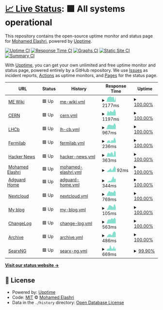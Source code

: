 # [📈 Live Status](https://MohamedElashri.github.io/monitor): <!--live status--> **🟩 All systems operational**

This repository contains the open-source uptime monitor and status page for [Mohamed Elashri](https://melashri.net), powered by [Upptime](https://github.com/upptime/upptime).

[![Uptime CI](https://github.com/MohamedElashri/monitor/workflows/Uptime%20CI/badge.svg)](https://github.com/MohamedElashri/monitor/actions?query=workflow%3A%22Uptime+CI%22)
[![Response Time CI](https://github.com/MohamedElashri/monitor/workflows/Response%20Time%20CI/badge.svg)](https://github.com/MohamedElashri/monitor/actions?query=workflow%3A%22Response+Time+CI%22)
[![Graphs CI](https://github.com/MohamedElashri/monitor/workflows/Graphs%20CI/badge.svg)](https://github.com/MohamedElashri/monitor/actions?query=workflow%3A%22Graphs+CI%22)
[![Static Site CI](https://github.com/MohamedElashri/monitor/workflows/Static%20Site%20CI/badge.svg)](https://github.com/MohamedElashri/monitor/actions?query=workflow%3A%22Static+Site+CI%22)
[![Summary CI](https://github.com/MohamedElashri/monitor/workflows/Summary%20CI/badge.svg)](https://github.com/MohamedElashri/monitor/actions?query=workflow%3A%22Summary+CI%22)

With [Upptime](https://upptime.js.org), you can get your own unlimited and free uptime monitor and status page, powered entirely by a GitHub repository. We use [Issues](https://github.com/MohamedElashri/monitor/issues) as incident reports, [Actions](https://github.com/MohamedElashri/monitor/actions) as uptime monitors, and [Pages](https://MohamedElashri.github.io/monitor) for the status page.

<!--start: status pages-->
<!-- This summary is generated by Upptime (https://github.com/upptime/upptime) -->
<!-- Do not edit this manually, your changes will be overwritten -->
<!-- prettier-ignore -->
| URL | Status | History | Response Time | Uptime |
| --- | ------ | ------- | ------------- | ------ |
| <img alt="" src="https://icons.duckduckgo.com/ip3/wiki.melashri.me.ico" height="13"> [ME Wiki](https://wiki.melashri.me) | 🟩 Up | [me-wiki.yml](https://github.com/MohamedElashri/monitor/commits/HEAD/history/me-wiki.yml) | <details><summary><img alt="Response time graph" src="./graphs/me-wiki/response-time-week.png" height="20"> 2177ms</summary><br><a href="https://MohamedElashri.github.io/monitor/history/me-wiki"><img alt="Response time 1129" src="https://img.shields.io/endpoint?url=https%3A%2F%2Fraw.githubusercontent.com%2FMohamedElashri%2Fmonitor%2FHEAD%2Fapi%2Fme-wiki%2Fresponse-time.json"></a><br><a href="https://MohamedElashri.github.io/monitor/history/me-wiki"><img alt="24-hour response time 2569" src="https://img.shields.io/endpoint?url=https%3A%2F%2Fraw.githubusercontent.com%2FMohamedElashri%2Fmonitor%2FHEAD%2Fapi%2Fme-wiki%2Fresponse-time-day.json"></a><br><a href="https://MohamedElashri.github.io/monitor/history/me-wiki"><img alt="7-day response time 2177" src="https://img.shields.io/endpoint?url=https%3A%2F%2Fraw.githubusercontent.com%2FMohamedElashri%2Fmonitor%2FHEAD%2Fapi%2Fme-wiki%2Fresponse-time-week.json"></a><br><a href="https://MohamedElashri.github.io/monitor/history/me-wiki"><img alt="30-day response time 1689" src="https://img.shields.io/endpoint?url=https%3A%2F%2Fraw.githubusercontent.com%2FMohamedElashri%2Fmonitor%2FHEAD%2Fapi%2Fme-wiki%2Fresponse-time-month.json"></a><br><a href="https://MohamedElashri.github.io/monitor/history/me-wiki"><img alt="1-year response time 1228" src="https://img.shields.io/endpoint?url=https%3A%2F%2Fraw.githubusercontent.com%2FMohamedElashri%2Fmonitor%2FHEAD%2Fapi%2Fme-wiki%2Fresponse-time-year.json"></a></details> | <details><summary><a href="https://MohamedElashri.github.io/monitor/history/me-wiki">100.00%</a></summary><a href="https://MohamedElashri.github.io/monitor/history/me-wiki"><img alt="All-time uptime 99.63%" src="https://img.shields.io/endpoint?url=https%3A%2F%2Fraw.githubusercontent.com%2FMohamedElashri%2Fmonitor%2FHEAD%2Fapi%2Fme-wiki%2Fuptime.json"></a><br><a href="https://MohamedElashri.github.io/monitor/history/me-wiki"><img alt="24-hour uptime 100.00%" src="https://img.shields.io/endpoint?url=https%3A%2F%2Fraw.githubusercontent.com%2FMohamedElashri%2Fmonitor%2FHEAD%2Fapi%2Fme-wiki%2Fuptime-day.json"></a><br><a href="https://MohamedElashri.github.io/monitor/history/me-wiki"><img alt="7-day uptime 100.00%" src="https://img.shields.io/endpoint?url=https%3A%2F%2Fraw.githubusercontent.com%2FMohamedElashri%2Fmonitor%2FHEAD%2Fapi%2Fme-wiki%2Fuptime-week.json"></a><br><a href="https://MohamedElashri.github.io/monitor/history/me-wiki"><img alt="30-day uptime 100.00%" src="https://img.shields.io/endpoint?url=https%3A%2F%2Fraw.githubusercontent.com%2FMohamedElashri%2Fmonitor%2FHEAD%2Fapi%2Fme-wiki%2Fuptime-month.json"></a><br><a href="https://MohamedElashri.github.io/monitor/history/me-wiki"><img alt="1-year uptime 99.75%" src="https://img.shields.io/endpoint?url=https%3A%2F%2Fraw.githubusercontent.com%2FMohamedElashri%2Fmonitor%2FHEAD%2Fapi%2Fme-wiki%2Fuptime-year.json"></a></details>
| <img alt="" src="https://icons.duckduckgo.com/ip3/home.cern.ico" height="13"> [CERN](https://home.cern) | 🟩 Up | [cern.yml](https://github.com/MohamedElashri/monitor/commits/HEAD/history/cern.yml) | <details><summary><img alt="Response time graph" src="./graphs/cern/response-time-week.png" height="20"> 1197ms</summary><br><a href="https://MohamedElashri.github.io/monitor/history/cern"><img alt="Response time 1387" src="https://img.shields.io/endpoint?url=https%3A%2F%2Fraw.githubusercontent.com%2FMohamedElashri%2Fmonitor%2FHEAD%2Fapi%2Fcern%2Fresponse-time.json"></a><br><a href="https://MohamedElashri.github.io/monitor/history/cern"><img alt="24-hour response time 929" src="https://img.shields.io/endpoint?url=https%3A%2F%2Fraw.githubusercontent.com%2FMohamedElashri%2Fmonitor%2FHEAD%2Fapi%2Fcern%2Fresponse-time-day.json"></a><br><a href="https://MohamedElashri.github.io/monitor/history/cern"><img alt="7-day response time 1197" src="https://img.shields.io/endpoint?url=https%3A%2F%2Fraw.githubusercontent.com%2FMohamedElashri%2Fmonitor%2FHEAD%2Fapi%2Fcern%2Fresponse-time-week.json"></a><br><a href="https://MohamedElashri.github.io/monitor/history/cern"><img alt="30-day response time 1241" src="https://img.shields.io/endpoint?url=https%3A%2F%2Fraw.githubusercontent.com%2FMohamedElashri%2Fmonitor%2FHEAD%2Fapi%2Fcern%2Fresponse-time-month.json"></a><br><a href="https://MohamedElashri.github.io/monitor/history/cern"><img alt="1-year response time 1357" src="https://img.shields.io/endpoint?url=https%3A%2F%2Fraw.githubusercontent.com%2FMohamedElashri%2Fmonitor%2FHEAD%2Fapi%2Fcern%2Fresponse-time-year.json"></a></details> | <details><summary><a href="https://MohamedElashri.github.io/monitor/history/cern">100.00%</a></summary><a href="https://MohamedElashri.github.io/monitor/history/cern"><img alt="All-time uptime 99.96%" src="https://img.shields.io/endpoint?url=https%3A%2F%2Fraw.githubusercontent.com%2FMohamedElashri%2Fmonitor%2FHEAD%2Fapi%2Fcern%2Fuptime.json"></a><br><a href="https://MohamedElashri.github.io/monitor/history/cern"><img alt="24-hour uptime 100.00%" src="https://img.shields.io/endpoint?url=https%3A%2F%2Fraw.githubusercontent.com%2FMohamedElashri%2Fmonitor%2FHEAD%2Fapi%2Fcern%2Fuptime-day.json"></a><br><a href="https://MohamedElashri.github.io/monitor/history/cern"><img alt="7-day uptime 100.00%" src="https://img.shields.io/endpoint?url=https%3A%2F%2Fraw.githubusercontent.com%2FMohamedElashri%2Fmonitor%2FHEAD%2Fapi%2Fcern%2Fuptime-week.json"></a><br><a href="https://MohamedElashri.github.io/monitor/history/cern"><img alt="30-day uptime 100.00%" src="https://img.shields.io/endpoint?url=https%3A%2F%2Fraw.githubusercontent.com%2FMohamedElashri%2Fmonitor%2FHEAD%2Fapi%2Fcern%2Fuptime-month.json"></a><br><a href="https://MohamedElashri.github.io/monitor/history/cern"><img alt="1-year uptime 100.00%" src="https://img.shields.io/endpoint?url=https%3A%2F%2Fraw.githubusercontent.com%2FMohamedElashri%2Fmonitor%2FHEAD%2Fapi%2Fcern%2Fuptime-year.json"></a></details>
| <img alt="" src="https://icons.duckduckgo.com/ip3/lhcb.web.cern.ch.ico" height="13"> [LHCb](https://lhcb.web.cern.ch) | 🟩 Up | [lh-cb.yml](https://github.com/MohamedElashri/monitor/commits/HEAD/history/lh-cb.yml) | <details><summary><img alt="Response time graph" src="./graphs/lh-cb/response-time-week.png" height="20"> 967ms</summary><br><a href="https://MohamedElashri.github.io/monitor/history/lh-cb"><img alt="Response time 1072" src="https://img.shields.io/endpoint?url=https%3A%2F%2Fraw.githubusercontent.com%2FMohamedElashri%2Fmonitor%2FHEAD%2Fapi%2Flh-cb%2Fresponse-time.json"></a><br><a href="https://MohamedElashri.github.io/monitor/history/lh-cb"><img alt="24-hour response time 805" src="https://img.shields.io/endpoint?url=https%3A%2F%2Fraw.githubusercontent.com%2FMohamedElashri%2Fmonitor%2FHEAD%2Fapi%2Flh-cb%2Fresponse-time-day.json"></a><br><a href="https://MohamedElashri.github.io/monitor/history/lh-cb"><img alt="7-day response time 967" src="https://img.shields.io/endpoint?url=https%3A%2F%2Fraw.githubusercontent.com%2FMohamedElashri%2Fmonitor%2FHEAD%2Fapi%2Flh-cb%2Fresponse-time-week.json"></a><br><a href="https://MohamedElashri.github.io/monitor/history/lh-cb"><img alt="30-day response time 992" src="https://img.shields.io/endpoint?url=https%3A%2F%2Fraw.githubusercontent.com%2FMohamedElashri%2Fmonitor%2FHEAD%2Fapi%2Flh-cb%2Fresponse-time-month.json"></a><br><a href="https://MohamedElashri.github.io/monitor/history/lh-cb"><img alt="1-year response time 1060" src="https://img.shields.io/endpoint?url=https%3A%2F%2Fraw.githubusercontent.com%2FMohamedElashri%2Fmonitor%2FHEAD%2Fapi%2Flh-cb%2Fresponse-time-year.json"></a></details> | <details><summary><a href="https://MohamedElashri.github.io/monitor/history/lh-cb">100.00%</a></summary><a href="https://MohamedElashri.github.io/monitor/history/lh-cb"><img alt="All-time uptime 99.99%" src="https://img.shields.io/endpoint?url=https%3A%2F%2Fraw.githubusercontent.com%2FMohamedElashri%2Fmonitor%2FHEAD%2Fapi%2Flh-cb%2Fuptime.json"></a><br><a href="https://MohamedElashri.github.io/monitor/history/lh-cb"><img alt="24-hour uptime 100.00%" src="https://img.shields.io/endpoint?url=https%3A%2F%2Fraw.githubusercontent.com%2FMohamedElashri%2Fmonitor%2FHEAD%2Fapi%2Flh-cb%2Fuptime-day.json"></a><br><a href="https://MohamedElashri.github.io/monitor/history/lh-cb"><img alt="7-day uptime 100.00%" src="https://img.shields.io/endpoint?url=https%3A%2F%2Fraw.githubusercontent.com%2FMohamedElashri%2Fmonitor%2FHEAD%2Fapi%2Flh-cb%2Fuptime-week.json"></a><br><a href="https://MohamedElashri.github.io/monitor/history/lh-cb"><img alt="30-day uptime 100.00%" src="https://img.shields.io/endpoint?url=https%3A%2F%2Fraw.githubusercontent.com%2FMohamedElashri%2Fmonitor%2FHEAD%2Fapi%2Flh-cb%2Fuptime-month.json"></a><br><a href="https://MohamedElashri.github.io/monitor/history/lh-cb"><img alt="1-year uptime 100.00%" src="https://img.shields.io/endpoint?url=https%3A%2F%2Fraw.githubusercontent.com%2FMohamedElashri%2Fmonitor%2FHEAD%2Fapi%2Flh-cb%2Fuptime-year.json"></a></details>
| <img alt="" src="https://icons.duckduckgo.com/ip3/www.fnal.gov.ico" height="13"> [Fermilab](https://www.fnal.gov) | 🟩 Up | [fermilab.yml](https://github.com/MohamedElashri/monitor/commits/HEAD/history/fermilab.yml) | <details><summary><img alt="Response time graph" src="./graphs/fermilab/response-time-week.png" height="20"> 236ms</summary><br><a href="https://MohamedElashri.github.io/monitor/history/fermilab"><img alt="Response time 419" src="https://img.shields.io/endpoint?url=https%3A%2F%2Fraw.githubusercontent.com%2FMohamedElashri%2Fmonitor%2FHEAD%2Fapi%2Ffermilab%2Fresponse-time.json"></a><br><a href="https://MohamedElashri.github.io/monitor/history/fermilab"><img alt="24-hour response time 206" src="https://img.shields.io/endpoint?url=https%3A%2F%2Fraw.githubusercontent.com%2FMohamedElashri%2Fmonitor%2FHEAD%2Fapi%2Ffermilab%2Fresponse-time-day.json"></a><br><a href="https://MohamedElashri.github.io/monitor/history/fermilab"><img alt="7-day response time 236" src="https://img.shields.io/endpoint?url=https%3A%2F%2Fraw.githubusercontent.com%2FMohamedElashri%2Fmonitor%2FHEAD%2Fapi%2Ffermilab%2Fresponse-time-week.json"></a><br><a href="https://MohamedElashri.github.io/monitor/history/fermilab"><img alt="30-day response time 276" src="https://img.shields.io/endpoint?url=https%3A%2F%2Fraw.githubusercontent.com%2FMohamedElashri%2Fmonitor%2FHEAD%2Fapi%2Ffermilab%2Fresponse-time-month.json"></a><br><a href="https://MohamedElashri.github.io/monitor/history/fermilab"><img alt="1-year response time 418" src="https://img.shields.io/endpoint?url=https%3A%2F%2Fraw.githubusercontent.com%2FMohamedElashri%2Fmonitor%2FHEAD%2Fapi%2Ffermilab%2Fresponse-time-year.json"></a></details> | <details><summary><a href="https://MohamedElashri.github.io/monitor/history/fermilab">100.00%</a></summary><a href="https://MohamedElashri.github.io/monitor/history/fermilab"><img alt="All-time uptime 99.93%" src="https://img.shields.io/endpoint?url=https%3A%2F%2Fraw.githubusercontent.com%2FMohamedElashri%2Fmonitor%2FHEAD%2Fapi%2Ffermilab%2Fuptime.json"></a><br><a href="https://MohamedElashri.github.io/monitor/history/fermilab"><img alt="24-hour uptime 100.00%" src="https://img.shields.io/endpoint?url=https%3A%2F%2Fraw.githubusercontent.com%2FMohamedElashri%2Fmonitor%2FHEAD%2Fapi%2Ffermilab%2Fuptime-day.json"></a><br><a href="https://MohamedElashri.github.io/monitor/history/fermilab"><img alt="7-day uptime 100.00%" src="https://img.shields.io/endpoint?url=https%3A%2F%2Fraw.githubusercontent.com%2FMohamedElashri%2Fmonitor%2FHEAD%2Fapi%2Ffermilab%2Fuptime-week.json"></a><br><a href="https://MohamedElashri.github.io/monitor/history/fermilab"><img alt="30-day uptime 100.00%" src="https://img.shields.io/endpoint?url=https%3A%2F%2Fraw.githubusercontent.com%2FMohamedElashri%2Fmonitor%2FHEAD%2Fapi%2Ffermilab%2Fuptime-month.json"></a><br><a href="https://MohamedElashri.github.io/monitor/history/fermilab"><img alt="1-year uptime 99.92%" src="https://img.shields.io/endpoint?url=https%3A%2F%2Fraw.githubusercontent.com%2FMohamedElashri%2Fmonitor%2FHEAD%2Fapi%2Ffermilab%2Fuptime-year.json"></a></details>
| <img alt="" src="https://icons.duckduckgo.com/ip3/news.ycombinator.com.ico" height="13"> [Hacker News](https://news.ycombinator.com) | 🟩 Up | [hacker-news.yml](https://github.com/MohamedElashri/monitor/commits/HEAD/history/hacker-news.yml) | <details><summary><img alt="Response time graph" src="./graphs/hacker-news/response-time-week.png" height="20"> 363ms</summary><br><a href="https://MohamedElashri.github.io/monitor/history/hacker-news"><img alt="Response time 295" src="https://img.shields.io/endpoint?url=https%3A%2F%2Fraw.githubusercontent.com%2FMohamedElashri%2Fmonitor%2FHEAD%2Fapi%2Fhacker-news%2Fresponse-time.json"></a><br><a href="https://MohamedElashri.github.io/monitor/history/hacker-news"><img alt="24-hour response time 496" src="https://img.shields.io/endpoint?url=https%3A%2F%2Fraw.githubusercontent.com%2FMohamedElashri%2Fmonitor%2FHEAD%2Fapi%2Fhacker-news%2Fresponse-time-day.json"></a><br><a href="https://MohamedElashri.github.io/monitor/history/hacker-news"><img alt="7-day response time 363" src="https://img.shields.io/endpoint?url=https%3A%2F%2Fraw.githubusercontent.com%2FMohamedElashri%2Fmonitor%2FHEAD%2Fapi%2Fhacker-news%2Fresponse-time-week.json"></a><br><a href="https://MohamedElashri.github.io/monitor/history/hacker-news"><img alt="30-day response time 288" src="https://img.shields.io/endpoint?url=https%3A%2F%2Fraw.githubusercontent.com%2FMohamedElashri%2Fmonitor%2FHEAD%2Fapi%2Fhacker-news%2Fresponse-time-month.json"></a><br><a href="https://MohamedElashri.github.io/monitor/history/hacker-news"><img alt="1-year response time 297" src="https://img.shields.io/endpoint?url=https%3A%2F%2Fraw.githubusercontent.com%2FMohamedElashri%2Fmonitor%2FHEAD%2Fapi%2Fhacker-news%2Fresponse-time-year.json"></a></details> | <details><summary><a href="https://MohamedElashri.github.io/monitor/history/hacker-news">100.00%</a></summary><a href="https://MohamedElashri.github.io/monitor/history/hacker-news"><img alt="All-time uptime 99.95%" src="https://img.shields.io/endpoint?url=https%3A%2F%2Fraw.githubusercontent.com%2FMohamedElashri%2Fmonitor%2FHEAD%2Fapi%2Fhacker-news%2Fuptime.json"></a><br><a href="https://MohamedElashri.github.io/monitor/history/hacker-news"><img alt="24-hour uptime 100.00%" src="https://img.shields.io/endpoint?url=https%3A%2F%2Fraw.githubusercontent.com%2FMohamedElashri%2Fmonitor%2FHEAD%2Fapi%2Fhacker-news%2Fuptime-day.json"></a><br><a href="https://MohamedElashri.github.io/monitor/history/hacker-news"><img alt="7-day uptime 100.00%" src="https://img.shields.io/endpoint?url=https%3A%2F%2Fraw.githubusercontent.com%2FMohamedElashri%2Fmonitor%2FHEAD%2Fapi%2Fhacker-news%2Fuptime-week.json"></a><br><a href="https://MohamedElashri.github.io/monitor/history/hacker-news"><img alt="30-day uptime 100.00%" src="https://img.shields.io/endpoint?url=https%3A%2F%2Fraw.githubusercontent.com%2FMohamedElashri%2Fmonitor%2FHEAD%2Fapi%2Fhacker-news%2Fuptime-month.json"></a><br><a href="https://MohamedElashri.github.io/monitor/history/hacker-news"><img alt="1-year uptime 99.92%" src="https://img.shields.io/endpoint?url=https%3A%2F%2Fraw.githubusercontent.com%2FMohamedElashri%2Fmonitor%2FHEAD%2Fapi%2Fhacker-news%2Fuptime-year.json"></a></details>
| <img alt="" src="https://icons.duckduckgo.com/ip3/melashri.net.ico" height="13"> [Mohamed Elashri](https://melashri.net) | 🟩 Up | [mohamed-elashri.yml](https://github.com/MohamedElashri/monitor/commits/HEAD/history/mohamed-elashri.yml) | <details><summary><img alt="Response time graph" src="./graphs/mohamed-elashri/response-time-week.png" height="20"> 92ms</summary><br><a href="https://MohamedElashri.github.io/monitor/history/mohamed-elashri"><img alt="Response time 154" src="https://img.shields.io/endpoint?url=https%3A%2F%2Fraw.githubusercontent.com%2FMohamedElashri%2Fmonitor%2FHEAD%2Fapi%2Fmohamed-elashri%2Fresponse-time.json"></a><br><a href="https://MohamedElashri.github.io/monitor/history/mohamed-elashri"><img alt="24-hour response time 114" src="https://img.shields.io/endpoint?url=https%3A%2F%2Fraw.githubusercontent.com%2FMohamedElashri%2Fmonitor%2FHEAD%2Fapi%2Fmohamed-elashri%2Fresponse-time-day.json"></a><br><a href="https://MohamedElashri.github.io/monitor/history/mohamed-elashri"><img alt="7-day response time 92" src="https://img.shields.io/endpoint?url=https%3A%2F%2Fraw.githubusercontent.com%2FMohamedElashri%2Fmonitor%2FHEAD%2Fapi%2Fmohamed-elashri%2Fresponse-time-week.json"></a><br><a href="https://MohamedElashri.github.io/monitor/history/mohamed-elashri"><img alt="30-day response time 108" src="https://img.shields.io/endpoint?url=https%3A%2F%2Fraw.githubusercontent.com%2FMohamedElashri%2Fmonitor%2FHEAD%2Fapi%2Fmohamed-elashri%2Fresponse-time-month.json"></a><br><a href="https://MohamedElashri.github.io/monitor/history/mohamed-elashri"><img alt="1-year response time 112" src="https://img.shields.io/endpoint?url=https%3A%2F%2Fraw.githubusercontent.com%2FMohamedElashri%2Fmonitor%2FHEAD%2Fapi%2Fmohamed-elashri%2Fresponse-time-year.json"></a></details> | <details><summary><a href="https://MohamedElashri.github.io/monitor/history/mohamed-elashri">100.00%</a></summary><a href="https://MohamedElashri.github.io/monitor/history/mohamed-elashri"><img alt="All-time uptime 99.54%" src="https://img.shields.io/endpoint?url=https%3A%2F%2Fraw.githubusercontent.com%2FMohamedElashri%2Fmonitor%2FHEAD%2Fapi%2Fmohamed-elashri%2Fuptime.json"></a><br><a href="https://MohamedElashri.github.io/monitor/history/mohamed-elashri"><img alt="24-hour uptime 100.00%" src="https://img.shields.io/endpoint?url=https%3A%2F%2Fraw.githubusercontent.com%2FMohamedElashri%2Fmonitor%2FHEAD%2Fapi%2Fmohamed-elashri%2Fuptime-day.json"></a><br><a href="https://MohamedElashri.github.io/monitor/history/mohamed-elashri"><img alt="7-day uptime 100.00%" src="https://img.shields.io/endpoint?url=https%3A%2F%2Fraw.githubusercontent.com%2FMohamedElashri%2Fmonitor%2FHEAD%2Fapi%2Fmohamed-elashri%2Fuptime-week.json"></a><br><a href="https://MohamedElashri.github.io/monitor/history/mohamed-elashri"><img alt="30-day uptime 100.00%" src="https://img.shields.io/endpoint?url=https%3A%2F%2Fraw.githubusercontent.com%2FMohamedElashri%2Fmonitor%2FHEAD%2Fapi%2Fmohamed-elashri%2Fuptime-month.json"></a><br><a href="https://MohamedElashri.github.io/monitor/history/mohamed-elashri"><img alt="1-year uptime 100.00%" src="https://img.shields.io/endpoint?url=https%3A%2F%2Fraw.githubusercontent.com%2FMohamedElashri%2Fmonitor%2FHEAD%2Fapi%2Fmohamed-elashri%2Fuptime-year.json"></a></details>
| <img alt="" src="https://icons.duckduckgo.com/ip3/adguard.elashri.xyz.ico" height="13"> [Adguard Home](https://adguard.elashri.xyz) | 🟩 Up | [adguard-home.yml](https://github.com/MohamedElashri/monitor/commits/HEAD/history/adguard-home.yml) | <details><summary><img alt="Response time graph" src="./graphs/adguard-home/response-time-week.png" height="20"> 344ms</summary><br><a href="https://MohamedElashri.github.io/monitor/history/adguard-home"><img alt="Response time 379" src="https://img.shields.io/endpoint?url=https%3A%2F%2Fraw.githubusercontent.com%2FMohamedElashri%2Fmonitor%2FHEAD%2Fapi%2Fadguard-home%2Fresponse-time.json"></a><br><a href="https://MohamedElashri.github.io/monitor/history/adguard-home"><img alt="24-hour response time 490" src="https://img.shields.io/endpoint?url=https%3A%2F%2Fraw.githubusercontent.com%2FMohamedElashri%2Fmonitor%2FHEAD%2Fapi%2Fadguard-home%2Fresponse-time-day.json"></a><br><a href="https://MohamedElashri.github.io/monitor/history/adguard-home"><img alt="7-day response time 344" src="https://img.shields.io/endpoint?url=https%3A%2F%2Fraw.githubusercontent.com%2FMohamedElashri%2Fmonitor%2FHEAD%2Fapi%2Fadguard-home%2Fresponse-time-week.json"></a><br><a href="https://MohamedElashri.github.io/monitor/history/adguard-home"><img alt="30-day response time 314" src="https://img.shields.io/endpoint?url=https%3A%2F%2Fraw.githubusercontent.com%2FMohamedElashri%2Fmonitor%2FHEAD%2Fapi%2Fadguard-home%2Fresponse-time-month.json"></a><br><a href="https://MohamedElashri.github.io/monitor/history/adguard-home"><img alt="1-year response time 457" src="https://img.shields.io/endpoint?url=https%3A%2F%2Fraw.githubusercontent.com%2FMohamedElashri%2Fmonitor%2FHEAD%2Fapi%2Fadguard-home%2Fresponse-time-year.json"></a></details> | <details><summary><a href="https://MohamedElashri.github.io/monitor/history/adguard-home">100.00%</a></summary><a href="https://MohamedElashri.github.io/monitor/history/adguard-home"><img alt="All-time uptime 98.06%" src="https://img.shields.io/endpoint?url=https%3A%2F%2Fraw.githubusercontent.com%2FMohamedElashri%2Fmonitor%2FHEAD%2Fapi%2Fadguard-home%2Fuptime.json"></a><br><a href="https://MohamedElashri.github.io/monitor/history/adguard-home"><img alt="24-hour uptime 100.00%" src="https://img.shields.io/endpoint?url=https%3A%2F%2Fraw.githubusercontent.com%2FMohamedElashri%2Fmonitor%2FHEAD%2Fapi%2Fadguard-home%2Fuptime-day.json"></a><br><a href="https://MohamedElashri.github.io/monitor/history/adguard-home"><img alt="7-day uptime 100.00%" src="https://img.shields.io/endpoint?url=https%3A%2F%2Fraw.githubusercontent.com%2FMohamedElashri%2Fmonitor%2FHEAD%2Fapi%2Fadguard-home%2Fuptime-week.json"></a><br><a href="https://MohamedElashri.github.io/monitor/history/adguard-home"><img alt="30-day uptime 100.00%" src="https://img.shields.io/endpoint?url=https%3A%2F%2Fraw.githubusercontent.com%2FMohamedElashri%2Fmonitor%2FHEAD%2Fapi%2Fadguard-home%2Fuptime-month.json"></a><br><a href="https://MohamedElashri.github.io/monitor/history/adguard-home"><img alt="1-year uptime 97.87%" src="https://img.shields.io/endpoint?url=https%3A%2F%2Fraw.githubusercontent.com%2FMohamedElashri%2Fmonitor%2FHEAD%2Fapi%2Fadguard-home%2Fuptime-year.json"></a></details>
| <img alt="" src="https://icons.duckduckgo.com/ip3/nextcloud.elashri.xyz.ico" height="13"> [Nextcloud](https://nextcloud.elashri.xyz) | 🟩 Up | [nextcloud.yml](https://github.com/MohamedElashri/monitor/commits/HEAD/history/nextcloud.yml) | <details><summary><img alt="Response time graph" src="./graphs/nextcloud/response-time-week.png" height="20"> 769ms</summary><br><a href="https://MohamedElashri.github.io/monitor/history/nextcloud"><img alt="Response time 1192" src="https://img.shields.io/endpoint?url=https%3A%2F%2Fraw.githubusercontent.com%2FMohamedElashri%2Fmonitor%2FHEAD%2Fapi%2Fnextcloud%2Fresponse-time.json"></a><br><a href="https://MohamedElashri.github.io/monitor/history/nextcloud"><img alt="24-hour response time 679" src="https://img.shields.io/endpoint?url=https%3A%2F%2Fraw.githubusercontent.com%2FMohamedElashri%2Fmonitor%2FHEAD%2Fapi%2Fnextcloud%2Fresponse-time-day.json"></a><br><a href="https://MohamedElashri.github.io/monitor/history/nextcloud"><img alt="7-day response time 769" src="https://img.shields.io/endpoint?url=https%3A%2F%2Fraw.githubusercontent.com%2FMohamedElashri%2Fmonitor%2FHEAD%2Fapi%2Fnextcloud%2Fresponse-time-week.json"></a><br><a href="https://MohamedElashri.github.io/monitor/history/nextcloud"><img alt="30-day response time 743" src="https://img.shields.io/endpoint?url=https%3A%2F%2Fraw.githubusercontent.com%2FMohamedElashri%2Fmonitor%2FHEAD%2Fapi%2Fnextcloud%2Fresponse-time-month.json"></a><br><a href="https://MohamedElashri.github.io/monitor/history/nextcloud"><img alt="1-year response time 1209" src="https://img.shields.io/endpoint?url=https%3A%2F%2Fraw.githubusercontent.com%2FMohamedElashri%2Fmonitor%2FHEAD%2Fapi%2Fnextcloud%2Fresponse-time-year.json"></a></details> | <details><summary><a href="https://MohamedElashri.github.io/monitor/history/nextcloud">100.00%</a></summary><a href="https://MohamedElashri.github.io/monitor/history/nextcloud"><img alt="All-time uptime 99.25%" src="https://img.shields.io/endpoint?url=https%3A%2F%2Fraw.githubusercontent.com%2FMohamedElashri%2Fmonitor%2FHEAD%2Fapi%2Fnextcloud%2Fuptime.json"></a><br><a href="https://MohamedElashri.github.io/monitor/history/nextcloud"><img alt="24-hour uptime 100.00%" src="https://img.shields.io/endpoint?url=https%3A%2F%2Fraw.githubusercontent.com%2FMohamedElashri%2Fmonitor%2FHEAD%2Fapi%2Fnextcloud%2Fuptime-day.json"></a><br><a href="https://MohamedElashri.github.io/monitor/history/nextcloud"><img alt="7-day uptime 100.00%" src="https://img.shields.io/endpoint?url=https%3A%2F%2Fraw.githubusercontent.com%2FMohamedElashri%2Fmonitor%2FHEAD%2Fapi%2Fnextcloud%2Fuptime-week.json"></a><br><a href="https://MohamedElashri.github.io/monitor/history/nextcloud"><img alt="30-day uptime 100.00%" src="https://img.shields.io/endpoint?url=https%3A%2F%2Fraw.githubusercontent.com%2FMohamedElashri%2Fmonitor%2FHEAD%2Fapi%2Fnextcloud%2Fuptime-month.json"></a><br><a href="https://MohamedElashri.github.io/monitor/history/nextcloud"><img alt="1-year uptime 99.27%" src="https://img.shields.io/endpoint?url=https%3A%2F%2Fraw.githubusercontent.com%2FMohamedElashri%2Fmonitor%2FHEAD%2Fapi%2Fnextcloud%2Fuptime-year.json"></a></details>
| <img alt="" src="https://icons.duckduckgo.com/ip3/blog.melashri.net.ico" height="13"> [My blog](https://blog.melashri.net) | 🟩 Up | [my-blog.yml](https://github.com/MohamedElashri/monitor/commits/HEAD/history/my-blog.yml) | <details><summary><img alt="Response time graph" src="./graphs/my-blog/response-time-week.png" height="20"> 105ms</summary><br><a href="https://MohamedElashri.github.io/monitor/history/my-blog"><img alt="Response time 133" src="https://img.shields.io/endpoint?url=https%3A%2F%2Fraw.githubusercontent.com%2FMohamedElashri%2Fmonitor%2FHEAD%2Fapi%2Fmy-blog%2Fresponse-time.json"></a><br><a href="https://MohamedElashri.github.io/monitor/history/my-blog"><img alt="24-hour response time 77" src="https://img.shields.io/endpoint?url=https%3A%2F%2Fraw.githubusercontent.com%2FMohamedElashri%2Fmonitor%2FHEAD%2Fapi%2Fmy-blog%2Fresponse-time-day.json"></a><br><a href="https://MohamedElashri.github.io/monitor/history/my-blog"><img alt="7-day response time 105" src="https://img.shields.io/endpoint?url=https%3A%2F%2Fraw.githubusercontent.com%2FMohamedElashri%2Fmonitor%2FHEAD%2Fapi%2Fmy-blog%2Fresponse-time-week.json"></a><br><a href="https://MohamedElashri.github.io/monitor/history/my-blog"><img alt="30-day response time 124" src="https://img.shields.io/endpoint?url=https%3A%2F%2Fraw.githubusercontent.com%2FMohamedElashri%2Fmonitor%2FHEAD%2Fapi%2Fmy-blog%2Fresponse-time-month.json"></a><br><a href="https://MohamedElashri.github.io/monitor/history/my-blog"><img alt="1-year response time 129" src="https://img.shields.io/endpoint?url=https%3A%2F%2Fraw.githubusercontent.com%2FMohamedElashri%2Fmonitor%2FHEAD%2Fapi%2Fmy-blog%2Fresponse-time-year.json"></a></details> | <details><summary><a href="https://MohamedElashri.github.io/monitor/history/my-blog">100.00%</a></summary><a href="https://MohamedElashri.github.io/monitor/history/my-blog"><img alt="All-time uptime 96.63%" src="https://img.shields.io/endpoint?url=https%3A%2F%2Fraw.githubusercontent.com%2FMohamedElashri%2Fmonitor%2FHEAD%2Fapi%2Fmy-blog%2Fuptime.json"></a><br><a href="https://MohamedElashri.github.io/monitor/history/my-blog"><img alt="24-hour uptime 100.00%" src="https://img.shields.io/endpoint?url=https%3A%2F%2Fraw.githubusercontent.com%2FMohamedElashri%2Fmonitor%2FHEAD%2Fapi%2Fmy-blog%2Fuptime-day.json"></a><br><a href="https://MohamedElashri.github.io/monitor/history/my-blog"><img alt="7-day uptime 100.00%" src="https://img.shields.io/endpoint?url=https%3A%2F%2Fraw.githubusercontent.com%2FMohamedElashri%2Fmonitor%2FHEAD%2Fapi%2Fmy-blog%2Fuptime-week.json"></a><br><a href="https://MohamedElashri.github.io/monitor/history/my-blog"><img alt="30-day uptime 100.00%" src="https://img.shields.io/endpoint?url=https%3A%2F%2Fraw.githubusercontent.com%2FMohamedElashri%2Fmonitor%2FHEAD%2Fapi%2Fmy-blog%2Fuptime-month.json"></a><br><a href="https://MohamedElashri.github.io/monitor/history/my-blog"><img alt="1-year uptime 100.00%" src="https://img.shields.io/endpoint?url=https%3A%2F%2Fraw.githubusercontent.com%2FMohamedElashri%2Fmonitor%2FHEAD%2Fapi%2Fmy-blog%2Fuptime-year.json"></a></details>
| <img alt="" src="https://icons.duckduckgo.com/ip3/change.elashri.xyz.ico" height="13"> [ChangeLog](https://change.elashri.xyz) | 🟩 Up | [change-log.yml](https://github.com/MohamedElashri/monitor/commits/HEAD/history/change-log.yml) | <details><summary><img alt="Response time graph" src="./graphs/change-log/response-time-week.png" height="20"> 563ms</summary><br><a href="https://MohamedElashri.github.io/monitor/history/change-log"><img alt="Response time 697" src="https://img.shields.io/endpoint?url=https%3A%2F%2Fraw.githubusercontent.com%2FMohamedElashri%2Fmonitor%2FHEAD%2Fapi%2Fchange-log%2Fresponse-time.json"></a><br><a href="https://MohamedElashri.github.io/monitor/history/change-log"><img alt="24-hour response time 506" src="https://img.shields.io/endpoint?url=https%3A%2F%2Fraw.githubusercontent.com%2FMohamedElashri%2Fmonitor%2FHEAD%2Fapi%2Fchange-log%2Fresponse-time-day.json"></a><br><a href="https://MohamedElashri.github.io/monitor/history/change-log"><img alt="7-day response time 563" src="https://img.shields.io/endpoint?url=https%3A%2F%2Fraw.githubusercontent.com%2FMohamedElashri%2Fmonitor%2FHEAD%2Fapi%2Fchange-log%2Fresponse-time-week.json"></a><br><a href="https://MohamedElashri.github.io/monitor/history/change-log"><img alt="30-day response time 709" src="https://img.shields.io/endpoint?url=https%3A%2F%2Fraw.githubusercontent.com%2FMohamedElashri%2Fmonitor%2FHEAD%2Fapi%2Fchange-log%2Fresponse-time-month.json"></a><br><a href="https://MohamedElashri.github.io/monitor/history/change-log"><img alt="1-year response time 696" src="https://img.shields.io/endpoint?url=https%3A%2F%2Fraw.githubusercontent.com%2FMohamedElashri%2Fmonitor%2FHEAD%2Fapi%2Fchange-log%2Fresponse-time-year.json"></a></details> | <details><summary><a href="https://MohamedElashri.github.io/monitor/history/change-log">100.00%</a></summary><a href="https://MohamedElashri.github.io/monitor/history/change-log"><img alt="All-time uptime 99.85%" src="https://img.shields.io/endpoint?url=https%3A%2F%2Fraw.githubusercontent.com%2FMohamedElashri%2Fmonitor%2FHEAD%2Fapi%2Fchange-log%2Fuptime.json"></a><br><a href="https://MohamedElashri.github.io/monitor/history/change-log"><img alt="24-hour uptime 100.00%" src="https://img.shields.io/endpoint?url=https%3A%2F%2Fraw.githubusercontent.com%2FMohamedElashri%2Fmonitor%2FHEAD%2Fapi%2Fchange-log%2Fuptime-day.json"></a><br><a href="https://MohamedElashri.github.io/monitor/history/change-log"><img alt="7-day uptime 100.00%" src="https://img.shields.io/endpoint?url=https%3A%2F%2Fraw.githubusercontent.com%2FMohamedElashri%2Fmonitor%2FHEAD%2Fapi%2Fchange-log%2Fuptime-week.json"></a><br><a href="https://MohamedElashri.github.io/monitor/history/change-log"><img alt="30-day uptime 100.00%" src="https://img.shields.io/endpoint?url=https%3A%2F%2Fraw.githubusercontent.com%2FMohamedElashri%2Fmonitor%2FHEAD%2Fapi%2Fchange-log%2Fuptime-month.json"></a><br><a href="https://MohamedElashri.github.io/monitor/history/change-log"><img alt="1-year uptime 99.78%" src="https://img.shields.io/endpoint?url=https%3A%2F%2Fraw.githubusercontent.com%2FMohamedElashri%2Fmonitor%2FHEAD%2Fapi%2Fchange-log%2Fuptime-year.json"></a></details>
| <img alt="" src="https://icons.duckduckgo.com/ip3/archive.melashri.eu.org.ico" height="13"> [Archive](https://archive.melashri.eu.org) | 🟩 Up | [archive.yml](https://github.com/MohamedElashri/monitor/commits/HEAD/history/archive.yml) | <details><summary><img alt="Response time graph" src="./graphs/archive/response-time-week.png" height="20"> 486ms</summary><br><a href="https://MohamedElashri.github.io/monitor/history/archive"><img alt="Response time 538" src="https://img.shields.io/endpoint?url=https%3A%2F%2Fraw.githubusercontent.com%2FMohamedElashri%2Fmonitor%2FHEAD%2Fapi%2Farchive%2Fresponse-time.json"></a><br><a href="https://MohamedElashri.github.io/monitor/history/archive"><img alt="24-hour response time 591" src="https://img.shields.io/endpoint?url=https%3A%2F%2Fraw.githubusercontent.com%2FMohamedElashri%2Fmonitor%2FHEAD%2Fapi%2Farchive%2Fresponse-time-day.json"></a><br><a href="https://MohamedElashri.github.io/monitor/history/archive"><img alt="7-day response time 486" src="https://img.shields.io/endpoint?url=https%3A%2F%2Fraw.githubusercontent.com%2FMohamedElashri%2Fmonitor%2FHEAD%2Fapi%2Farchive%2Fresponse-time-week.json"></a><br><a href="https://MohamedElashri.github.io/monitor/history/archive"><img alt="30-day response time 522" src="https://img.shields.io/endpoint?url=https%3A%2F%2Fraw.githubusercontent.com%2FMohamedElashri%2Fmonitor%2FHEAD%2Fapi%2Farchive%2Fresponse-time-month.json"></a><br><a href="https://MohamedElashri.github.io/monitor/history/archive"><img alt="1-year response time 534" src="https://img.shields.io/endpoint?url=https%3A%2F%2Fraw.githubusercontent.com%2FMohamedElashri%2Fmonitor%2FHEAD%2Fapi%2Farchive%2Fresponse-time-year.json"></a></details> | <details><summary><a href="https://MohamedElashri.github.io/monitor/history/archive">100.00%</a></summary><a href="https://MohamedElashri.github.io/monitor/history/archive"><img alt="All-time uptime 96.55%" src="https://img.shields.io/endpoint?url=https%3A%2F%2Fraw.githubusercontent.com%2FMohamedElashri%2Fmonitor%2FHEAD%2Fapi%2Farchive%2Fuptime.json"></a><br><a href="https://MohamedElashri.github.io/monitor/history/archive"><img alt="24-hour uptime 100.00%" src="https://img.shields.io/endpoint?url=https%3A%2F%2Fraw.githubusercontent.com%2FMohamedElashri%2Fmonitor%2FHEAD%2Fapi%2Farchive%2Fuptime-day.json"></a><br><a href="https://MohamedElashri.github.io/monitor/history/archive"><img alt="7-day uptime 100.00%" src="https://img.shields.io/endpoint?url=https%3A%2F%2Fraw.githubusercontent.com%2FMohamedElashri%2Fmonitor%2FHEAD%2Fapi%2Farchive%2Fuptime-week.json"></a><br><a href="https://MohamedElashri.github.io/monitor/history/archive"><img alt="30-day uptime 100.00%" src="https://img.shields.io/endpoint?url=https%3A%2F%2Fraw.githubusercontent.com%2FMohamedElashri%2Fmonitor%2FHEAD%2Fapi%2Farchive%2Fuptime-month.json"></a><br><a href="https://MohamedElashri.github.io/monitor/history/archive"><img alt="1-year uptime 99.92%" src="https://img.shields.io/endpoint?url=https%3A%2F%2Fraw.githubusercontent.com%2FMohamedElashri%2Fmonitor%2FHEAD%2Fapi%2Farchive%2Fuptime-year.json"></a></details>
| <img alt="" src="https://icons.duckduckgo.com/ip3/searx.melashri.me.ico" height="13"> [SearxNG](https://searx.melashri.me) | 🟩 Up | [searx-ng.yml](https://github.com/MohamedElashri/monitor/commits/HEAD/history/searx-ng.yml) | <details><summary><img alt="Response time graph" src="./graphs/searx-ng/response-time-week.png" height="20"> 669ms</summary><br><a href="https://MohamedElashri.github.io/monitor/history/searx-ng"><img alt="Response time 816" src="https://img.shields.io/endpoint?url=https%3A%2F%2Fraw.githubusercontent.com%2FMohamedElashri%2Fmonitor%2FHEAD%2Fapi%2Fsearx-ng%2Fresponse-time.json"></a><br><a href="https://MohamedElashri.github.io/monitor/history/searx-ng"><img alt="24-hour response time 800" src="https://img.shields.io/endpoint?url=https%3A%2F%2Fraw.githubusercontent.com%2FMohamedElashri%2Fmonitor%2FHEAD%2Fapi%2Fsearx-ng%2Fresponse-time-day.json"></a><br><a href="https://MohamedElashri.github.io/monitor/history/searx-ng"><img alt="7-day response time 669" src="https://img.shields.io/endpoint?url=https%3A%2F%2Fraw.githubusercontent.com%2FMohamedElashri%2Fmonitor%2FHEAD%2Fapi%2Fsearx-ng%2Fresponse-time-week.json"></a><br><a href="https://MohamedElashri.github.io/monitor/history/searx-ng"><img alt="30-day response time 587" src="https://img.shields.io/endpoint?url=https%3A%2F%2Fraw.githubusercontent.com%2FMohamedElashri%2Fmonitor%2FHEAD%2Fapi%2Fsearx-ng%2Fresponse-time-month.json"></a><br><a href="https://MohamedElashri.github.io/monitor/history/searx-ng"><img alt="1-year response time 861" src="https://img.shields.io/endpoint?url=https%3A%2F%2Fraw.githubusercontent.com%2FMohamedElashri%2Fmonitor%2FHEAD%2Fapi%2Fsearx-ng%2Fresponse-time-year.json"></a></details> | <details><summary><a href="https://MohamedElashri.github.io/monitor/history/searx-ng">99.90%</a></summary><a href="https://MohamedElashri.github.io/monitor/history/searx-ng"><img alt="All-time uptime 97.79%" src="https://img.shields.io/endpoint?url=https%3A%2F%2Fraw.githubusercontent.com%2FMohamedElashri%2Fmonitor%2FHEAD%2Fapi%2Fsearx-ng%2Fuptime.json"></a><br><a href="https://MohamedElashri.github.io/monitor/history/searx-ng"><img alt="24-hour uptime 99.32%" src="https://img.shields.io/endpoint?url=https%3A%2F%2Fraw.githubusercontent.com%2FMohamedElashri%2Fmonitor%2FHEAD%2Fapi%2Fsearx-ng%2Fuptime-day.json"></a><br><a href="https://MohamedElashri.github.io/monitor/history/searx-ng"><img alt="7-day uptime 99.90%" src="https://img.shields.io/endpoint?url=https%3A%2F%2Fraw.githubusercontent.com%2FMohamedElashri%2Fmonitor%2FHEAD%2Fapi%2Fsearx-ng%2Fuptime-week.json"></a><br><a href="https://MohamedElashri.github.io/monitor/history/searx-ng"><img alt="30-day uptime 99.98%" src="https://img.shields.io/endpoint?url=https%3A%2F%2Fraw.githubusercontent.com%2FMohamedElashri%2Fmonitor%2FHEAD%2Fapi%2Fsearx-ng%2Fuptime-month.json"></a><br><a href="https://MohamedElashri.github.io/monitor/history/searx-ng"><img alt="1-year uptime 96.43%" src="https://img.shields.io/endpoint?url=https%3A%2F%2Fraw.githubusercontent.com%2FMohamedElashri%2Fmonitor%2FHEAD%2Fapi%2Fsearx-ng%2Fuptime-year.json"></a></details>

<!--end: status pages-->

[**Visit our status website →**](https://MohamedElashri.github.io/monitor)

## 📄 License

- Powered by: [Upptime](https://github.com/upptime/upptime)
- Code: [MIT](./LICENSE) © [Mohamed Elashri](https://melashri.net)
- Data in the `./history` directory: [Open Database License](https://opendatacommons.org/licenses/odbl/1-0/)
